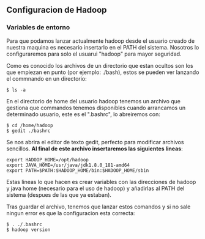 ## Configuracion de Hadoop

### Variables de entorno
Para que podamos lanzar actualmente hadoop desde el usuario creado de nuestra maquina es necesario insertarlo en el PATH del sistema. Nosotros lo configuraremos para solo el usuarui "hadoop" para mayor seguridad.

Como es conocido los archivos de un directorio que estan ocultos son los que empiezan en punto (por ejemplo: ./bash), estos se pueden ver lanzando el commnando en un directorio:

    $ ls -a

En el directorio de home del usuario hadoop tenemos un archivo que gestiona que commandos tenemos disponibles cuando arrancamos un determinado usuario, este es el ".bashrc", lo abreiremos con:

    $ cd /home/hadoop
    $ gedit ./bashrc

Se nos abrira el editor de texto gedit, perfecto para modificar archivos sencillos. **Al final de este archivo insertaremos las siguientes lineas**:

    export HADOOP_HOME=/opt/hadoop
    export JAVA_HOME=/usr/java/jdk1.8.0_181-amd64
    export PATH=$PATH:$HADOOP_HOME/bin:$HADOOP_HOME/sbin

Estas lineas lo que hacen es crear variables con las direcciones de hadoop y java home (necesario para el uso de hadoop) y añadirlas al PATH del sistema (despues de las que ya estaban).

Tras guardar el archivo, tenemos que lanzar estos comandos y si no sale ningun error es que la configuracion esta correcta:

    $ . ./.bashrc
    $ hadoop version